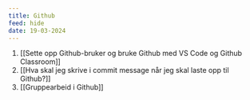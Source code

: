 ```yaml
---
title: Github
feed: hide
date: 19-03-2024
---
```

1. [[Sette opp Github-bruker og bruke Github med VS Code og Github Classroom]]
2. [[Hva skal jeg skrive i commit message når jeg skal laste opp til Github?]]
3. [[Gruppearbeid i Github]]

